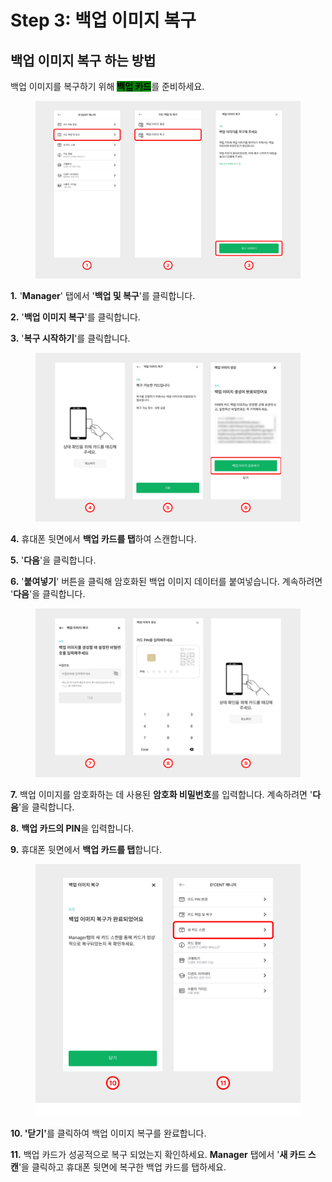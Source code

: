 # Step 3: 백업 이미지 복구

## 백업 이미지 복구 하는 방법

백업 이미지를 복구하기 위해 <mark style="background-color:green;">**백업 카드**</mark>를 준비하세요.

<figure><img src="../../.gitbook/assets/1 (13).jpg" alt=""><figcaption></figcaption></figure>

**1.** '**Manager**' 탭에서 '**백업 및 복구**'를 클릭합니다.

**2.** '**백업 이미지 복구**'를 클릭합니다.

**3.** '**복구 시작하기**'를 클릭합니다.

<figure><img src="../../.gitbook/assets/2 (12).jpg" alt=""><figcaption></figcaption></figure>

**4.** 휴대폰 뒷면에서 **백업 카드를 탭**하여 스캔합니다.&#x20;

**5.** '**다음**'을 클릭합니다.

**6.** '**붙여넣기**' 버튼을 클릭해 암호화된 백업 이미지 데이터를 붙여넣습니다. 계속하려면 '**다음**'을 클릭합니다.

<figure><img src="../../.gitbook/assets/3 (9).jpg" alt=""><figcaption></figcaption></figure>

**7.** 백업 이미지를 암호화하는 데 사용된 **암호화 비밀번호**를 입력합니다. 계속하려면 '**다음**'을 클릭합니다.&#x20;

**8.** **백업 카드의 PIN**을 입력합니다.&#x20;

**9.** 휴대폰 뒷면에서 **백업 카드를 탭**합니다.

<figure><img src="../../.gitbook/assets/4 (7).jpg" alt="" width="563"><figcaption></figcaption></figure>



**10. '닫기'**&#xB97C; 클릭하여 백업 이미지 복구를 완료합니다.&#x20;

**11.** 백업 카드가 성공적으로 복구 되었는지 확인하세요. **Manager** 탭에서 '**새 카드 스캔**'을 클릭하고 휴대폰 뒷면에 복구한 백업 카드를 탭하세요.&#x20;

